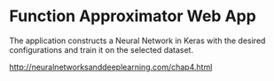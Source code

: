 # Function Approximator Web App

The application constructs a Neural Network in Keras with the desired configurations and train it on the selected dataset.

http://neuralnetworksanddeeplearning.com/chap4.html

